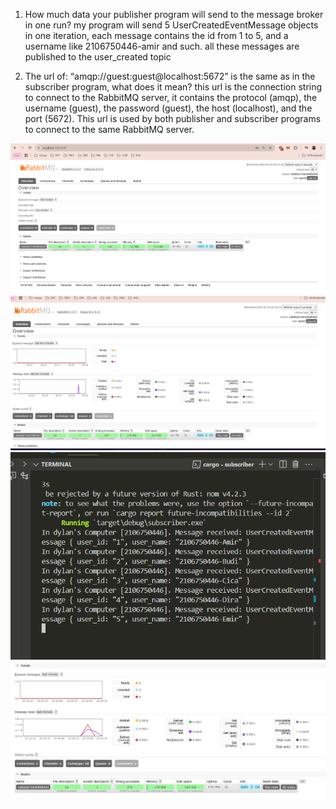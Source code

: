 1. How much data your publisher program will send to the message broker in one
run?
    my program will send 5 UserCreatedEventMessage objects in one iteration,
    each message contains the id from 1 to 5, and a username like 2106750446-amir and such. all these messages are published to the user_created topic

2. The url of: “amqp://guest:guest@localhost:5672” is the same as in the subscriber
program, what does it mean?
    this url is the connection string to connect to the RabbitMQ server, it contains the protocol (amqp), the username (guest), the password (guest), the host (localhost), and the port (5672). This url is used by both publisher and subscriber programs to connect to the same RabbitMQ server.

![alt text](image.png)
![alt text](image-2.png)
![alt text](image-1.png)
![alt text](image-3.png)